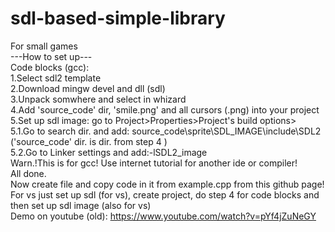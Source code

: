 # sdl-based-simple-library
For small games <br> 
---How to set up--- <br> 
Code blocks (gcc): <br> 
1.Select sdl2 template <br> 
2.Download mingw devel and dll (sdl) <br> 
3.Unpack somwhere and select in whizard <br> 
4.Add 'source_code' dir, 'smile.png' and all cursors (.png) into your project <br> 
5.Set up sdl image: go to Project>Properties>Project's build options> <br> 
5.1.Go to search dir. and add: source_code\sprite\SDL_IMAGE\include\SDL2 ('source_code' dir. is dir. from step 4 ) <br> 
5.2.Go to Linker settings and add:-lSDL2_image <br>
Warn.!This is for gcc! Use internet tutorial for another ide or compiler!<br>
All done. <br> 
Now create file and copy code in it from example.cpp from this github page! <br> 
For vs just set up sdl (for vs), create project, do step 4 for code blocks and then set up sdl image (also for vs) <br> 
Demo on youtube (old):
https://www.youtube.com/watch?v=pYf4jZuNeGY

